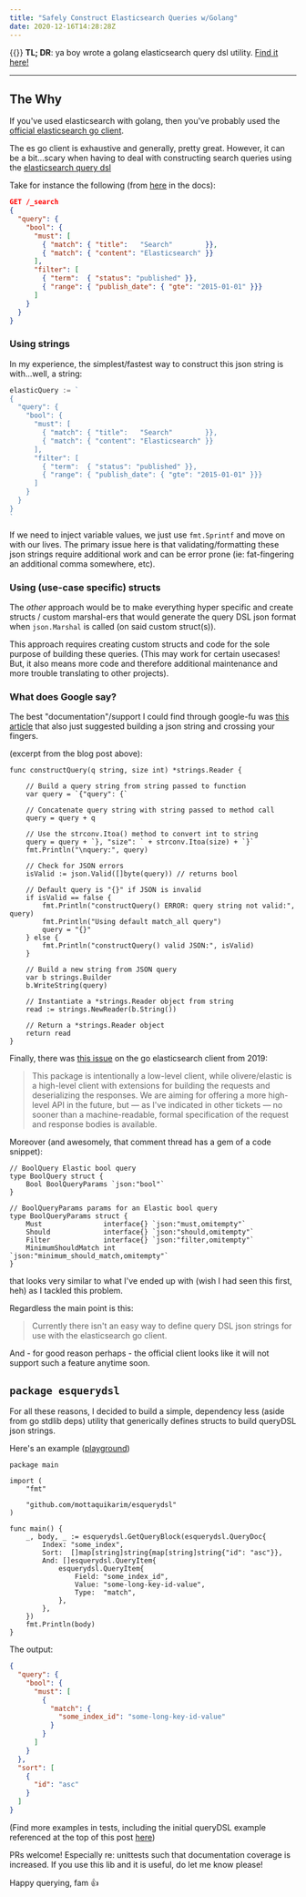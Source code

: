 ```yaml
---
title: "Safely Construct Elasticsearch Queries w/Golang"
date: 2020-12-16T14:28:28Z
---
```


{{<toc>}}
**TL; DR**: ya boy wrote a golang elasticsearch query dsl utility. [Find it here!](https://github.com/mottaquikarim/esquerydsl)

---

## **The Why**

If you've used elasticsearch with golang, then you've probably used the [official elasticsearch go client](https://github.com/elastic/go-elasticsearch).

The es go client is exhaustive and generally, pretty great. However, it can be a bit...scary when having to deal with constructing search queries using the [elasticsearch query dsl](https://www.elastic.co/guide/en/elasticsearch/reference/7.10/query-dsl.html)

Take for instance the following (from [here](https://www.elastic.co/guide/en/elasticsearch/reference/current/query-filter-context.html#query-filter-context-ex) in the docs):

```json
GET /_search
{
  "query": { 
    "bool": { 
      "must": [
        { "match": { "title":   "Search"        }},
        { "match": { "content": "Elasticsearch" }}
      ],
      "filter": [ 
        { "term":  { "status": "published" }},
        { "range": { "publish_date": { "gte": "2015-01-01" }}}
      ]
    }
  }
}
```

### **Using strings**

In my experience, the simplest/fastest way to construct this json string is with...well, a string:

```go
elasticQuery := `
{
  "query": { 
    "bool": { 
      "must": [
        { "match": { "title":   "Search"        }},
        { "match": { "content": "Elasticsearch" }}
      ],
      "filter": [ 
        { "term":  { "status": "published" }},
        { "range": { "publish_date": { "gte": "2015-01-01" }}}
      ]
    }
  }
}
`
```

If we need to inject variable values, we just use `fmt.Sprintf` and move on with our lives. The primary issue here is that validating/formatting these json strings require additional work and can be error prone (ie: fat-fingering an additional comma somewhere, etc).

### **Using (use-case specific) structs**

The _other_ approach would be to make everything hyper specific and create structs / custom marshal-ers that would generate the query DSL json format when `json.Marshal` is called (on said custom struct(s)). 

This approach requires creating custom structs and code for the sole purpose of building these queries. (This may work for certain usecases! But, it also means more code and therefore additional maintenance and more trouble translating to other projects).

### **What does Google say?**

The best "documentation"/support I could find through google-fu was [this article](https://kb.objectrocket.com/elasticsearch/how-to-construct-elasticsearch-queries-from-a-string-using-golang-550) that also just suggested building a json string and crossing your fingers.

(excerpt from the blog post above):

```golang
func constructQuery(q string, size int) *strings.Reader {

	// Build a query string from string passed to function
	var query = `{"query": {`

	// Concatenate query string with string passed to method call
	query = query + q

	// Use the strconv.Itoa() method to convert int to string
	query = query + `}, "size": ` + strconv.Itoa(size) + `}`
	fmt.Println("\nquery:", query)

	// Check for JSON errors
	isValid := json.Valid([]byte(query)) // returns bool

	// Default query is "{}" if JSON is invalid
	if isValid == false {
		fmt.Println("constructQuery() ERROR: query string not valid:", query)
		fmt.Println("Using default match_all query")
		query = "{}"
	} else {
		fmt.Println("constructQuery() valid JSON:", isValid)
	}

	// Build a new string from JSON query
	var b strings.Builder
	b.WriteString(query)

	// Instantiate a *strings.Reader object from string
	read := strings.NewReader(b.String())

	// Return a *strings.Reader object
	return read
}
```

Finally, there was [this issue](https://github.com/elastic/go-elasticsearch/issues/42) on the go elasticsearch client from 2019:

> This package is intentionally a low-level client, while olivere/elastic is a high-level client with extensions for building the requests and deserializing the responses. We are aiming for offering a more high-level API in the future, but — as I've indicated in other tickets — no sooner than a machine-readable, formal specification of the request and response bodies is available.

Moreover (and awesomely, that comment thread has a gem of a code snippet):

```golang
// BoolQuery Elastic bool query
type BoolQuery struct {
	Bool BoolQueryParams `json:"bool"`
}

// BoolQueryParams params for an Elastic bool query
type BoolQueryParams struct {
	Must               interface{} `json:"must,omitempty"`
	Should             interface{} `json:"should,omitempty"`
	Filter             interface{} `json:"filter,omitempty"`
	MinimumShouldMatch int         `json:"minimum_should_match,omitempty"`
}
```

that looks very similar to what I've ended up with (wish I had seen this first, heh) as I tackled this problem.

Regardless the main point is this:

> Currently there isn't an easy way to define query DSL json strings for use with the elasticsearch go client.

And - for good reason perhaps - the official client looks like it will not support such a feature anytime soon.

## **`package esquerydsl`**

For all these reasons, I decided to build a simple, dependency less (aside from go stdlib deps) utility that generically defines structs to build queryDSL json strings.

Here's an example ([playground](https://play.golang.org/p/tlSkQH1mUGy))

```golang
package main

import (
	"fmt"

	"github.com/mottaquikarim/esquerydsl"
)

func main() {
	_, body, _ := esquerydsl.GetQueryBlock(esquerydsl.QueryDoc{
		Index: "some_index",
		Sort:  []map[string]string{map[string]string{"id": "asc"}},
		And: []esquerydsl.QueryItem{
			esquerydsl.QueryItem{
				Field: "some_index_id",
				Value: "some-long-key-id-value",
				Type:  "match",
			},
		},
	})
	fmt.Println(body)
}
```

The output:

```json
{
  "query": {
    "bool": {
      "must": [
        {
          "match": {
            "some_index_id": "some-long-key-id-value"
          }
        }
      ]
    }
  },
  "sort": [
    {
      "id": "asc"
    }
  ]
}
```

(Find more examples in tests, including the initial queryDSL example referenced at the top of this post [here](https://github.com/mottaquikarim/esquerydsl/blob/master/esquerydsl_test.go#L26))

PRs welcome! Especially re: unittests such that documentation coverage is increased. If you use this lib and it is useful, do let me know please!

Happy querying, fam 👍

